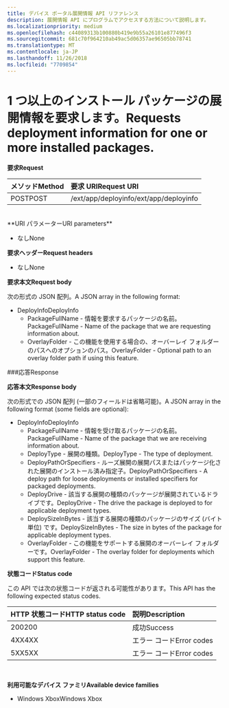 ```yaml
---
title: デバイス ポータル展開情報 API リファレンス
description: 展開情報 API にプログラムでアクセスする方法について説明します。
ms.localizationpriority: medium
ms.openlocfilehash: c44089313b100880b419e9b55a26101e877496f3
ms.sourcegitcommit: 681c70f964210ab49ac5d06357ae96505bb78741
ms.translationtype: MT
ms.contentlocale: ja-JP
ms.lasthandoff: 11/26/2018
ms.locfileid: "7709854"
---
```

# <a name="requests-deployment-information-for-one-or-more-installed-packages"></a><span data-ttu-id="c39a8-103">1 つ以上のインストール パッケージの展開情報を要求します。</span><span class="sxs-lookup"><span data-stu-id="c39a8-103">Requests deployment information for one or more installed packages.</span></span>

**<span data-ttu-id="c39a8-104">要求</span><span class="sxs-lookup"><span data-stu-id="c39a8-104">Request</span></span>**

<span data-ttu-id="c39a8-105">メソッド</span><span class="sxs-lookup"><span data-stu-id="c39a8-105">Method</span></span>      | <span data-ttu-id="c39a8-106">要求 URI</span><span class="sxs-lookup"><span data-stu-id="c39a8-106">Request URI</span></span>
:------     | :------
<span data-ttu-id="c39a8-107">POST</span><span class="sxs-lookup"><span data-stu-id="c39a8-107">POST</span></span> | <span data-ttu-id="c39a8-108">/ext/app/deployinfo</span><span class="sxs-lookup"><span data-stu-id="c39a8-108">/ext/app/deployinfo</span></span>
<br />
**<span data-ttu-id="c39a8-109">URI パラメーター</span><span class="sxs-lookup"><span data-stu-id="c39a8-109">URI parameters</span></span>**

 - <span data-ttu-id="c39a8-110">なし</span><span class="sxs-lookup"><span data-stu-id="c39a8-110">None</span></span>

**<span data-ttu-id="c39a8-111">要求ヘッダー</span><span class="sxs-lookup"><span data-stu-id="c39a8-111">Request headers</span></span>**

- <span data-ttu-id="c39a8-112">なし</span><span class="sxs-lookup"><span data-stu-id="c39a8-112">None</span></span>

**<span data-ttu-id="c39a8-113">要求本文</span><span class="sxs-lookup"><span data-stu-id="c39a8-113">Request body</span></span>**

<span data-ttu-id="c39a8-114">次の形式の JSON 配列。</span><span class="sxs-lookup"><span data-stu-id="c39a8-114">A JSON array in the following format:</span></span>

* <span data-ttu-id="c39a8-115">DeployInfo</span><span class="sxs-lookup"><span data-stu-id="c39a8-115">DeployInfo</span></span>
  * <span data-ttu-id="c39a8-116">PackageFullName - 情報を要求するパッケージの名前。</span><span class="sxs-lookup"><span data-stu-id="c39a8-116">PackageFullName - Name of the package that we are requesting information about.</span></span>
  * <span data-ttu-id="c39a8-117">OverlayFolder - この機能を使用する場合の、オーバーレイ フォルダーのパスへのオプションのパス。</span><span class="sxs-lookup"><span data-stu-id="c39a8-117">OverlayFolder - Optional path to an overlay folder path if using this feature.</span></span>

###<a name="response"></a><span data-ttu-id="c39a8-118">応答</span><span class="sxs-lookup"><span data-stu-id="c39a8-118">Response</span></span>

**<span data-ttu-id="c39a8-119">応答本文</span><span class="sxs-lookup"><span data-stu-id="c39a8-119">Response body</span></span>**

<span data-ttu-id="c39a8-120">次の形式での JSON 配列 (一部のフィールドは省略可能)。</span><span class="sxs-lookup"><span data-stu-id="c39a8-120">A JSON array in the following format (some fields are optional):</span></span>

* <span data-ttu-id="c39a8-121">DeployInfo</span><span class="sxs-lookup"><span data-stu-id="c39a8-121">DeployInfo</span></span>
  * <span data-ttu-id="c39a8-122">PackageFullName - 情報を受け取るパッケージの名前。</span><span class="sxs-lookup"><span data-stu-id="c39a8-122">PackageFullName - Name of the package that we are receiving information about.</span></span>
  * <span data-ttu-id="c39a8-123">DeployType - 展開の種類。</span><span class="sxs-lookup"><span data-stu-id="c39a8-123">DeployType - The type of deployment.</span></span>
  * <span data-ttu-id="c39a8-124">DeployPathOrSpecifiers - ルーズ展開の展開パスまたはパッケージ化された展開のインストール済み指定子。</span><span class="sxs-lookup"><span data-stu-id="c39a8-124">DeployPathOrSpecifiers - A deploy path for loose deployments or installed specifiers for packaged deployments.</span></span>
  * <span data-ttu-id="c39a8-125">DeployDrive - 該当する展開の種類のパッケージが展開されているドライブです。</span><span class="sxs-lookup"><span data-stu-id="c39a8-125">DeployDrive - The drive the package is deployed to for applicable deployment types.</span></span>
  * <span data-ttu-id="c39a8-126">DeploySizeInBytes - 該当する展開の種類のパッケージのサイズ (バイト単位) です。</span><span class="sxs-lookup"><span data-stu-id="c39a8-126">DeploySizeInBytes - The size in bytes of the package for applicable deployment types.</span></span>
  * <span data-ttu-id="c39a8-127">OverlayFolder - この機能をサポートする展開のオーバーレイ フォルダーです。</span><span class="sxs-lookup"><span data-stu-id="c39a8-127">OverlayFolder - The overlay folder for deployments which support this feature.</span></span>

**<span data-ttu-id="c39a8-128">状態コード</span><span class="sxs-lookup"><span data-stu-id="c39a8-128">Status code</span></span>**

<span data-ttu-id="c39a8-129">この API では次の状態コードが返される可能性があります。</span><span class="sxs-lookup"><span data-stu-id="c39a8-129">This API has the following expected status codes.</span></span>

<span data-ttu-id="c39a8-130">HTTP 状態コード</span><span class="sxs-lookup"><span data-stu-id="c39a8-130">HTTP status code</span></span>      | <span data-ttu-id="c39a8-131">説明</span><span class="sxs-lookup"><span data-stu-id="c39a8-131">Description</span></span>
:------     | :-----
<span data-ttu-id="c39a8-132">200</span><span class="sxs-lookup"><span data-stu-id="c39a8-132">200</span></span> | <span data-ttu-id="c39a8-133">成功</span><span class="sxs-lookup"><span data-stu-id="c39a8-133">Success</span></span>
<span data-ttu-id="c39a8-134">4XX</span><span class="sxs-lookup"><span data-stu-id="c39a8-134">4XX</span></span> | <span data-ttu-id="c39a8-135">エラー コード</span><span class="sxs-lookup"><span data-stu-id="c39a8-135">Error codes</span></span>
<span data-ttu-id="c39a8-136">5XX</span><span class="sxs-lookup"><span data-stu-id="c39a8-136">5XX</span></span> | <span data-ttu-id="c39a8-137">エラー コード</span><span class="sxs-lookup"><span data-stu-id="c39a8-137">Error codes</span></span>
<br />

**<span data-ttu-id="c39a8-138">利用可能なデバイス ファミリ</span><span class="sxs-lookup"><span data-stu-id="c39a8-138">Available device families</span></span>**

* <span data-ttu-id="c39a8-139">Windows Xbox</span><span class="sxs-lookup"><span data-stu-id="c39a8-139">Windows Xbox</span></span>